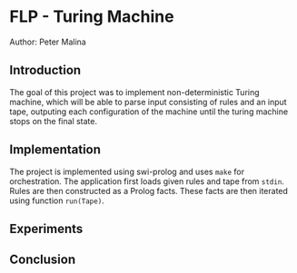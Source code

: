 # FLP - Turing Machine

Author: Peter Malina

## Introduction
The goal of this project was to implement non-deterministic Turing machine,
which will be able to parse input consisting of rules and an input tape,
outputing each configuration of the machine until the turing machine stops
on the final state.

## Implementation
The project is implemented using swi-prolog and uses `make` for orchestration.
The application first loads given rules and tape from `stdin`. Rules are then
constructed as a Prolog facts. These facts are then iterated using function
`run(Tape)`. 

## Experiments

## Conclusion